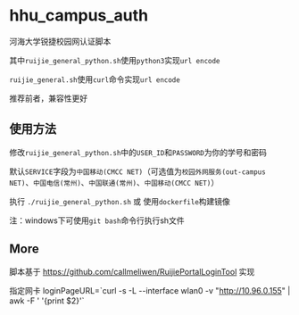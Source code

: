 # hhu_campus_auth
河海大学锐捷校园网认证脚本

其中`ruijie_general_python.sh`使用`python3`实现`url encode`

`ruijie_general.sh`使用`curl`命令实现`url encode`

推荐前者，兼容性更好

## 使用方法
修改`ruijie_general_python.sh`中的`USER_ID`和`PASSWORD`为你的学号和密码

默认`SERVICE`字段为`中国移动(CMCC NET)`（可选值为`校园外网服务(out-campus NET)`、`中国电信(常州)`、`中国联通(常州)`、`中国移动(CMCC NET)`）

执行 `./ruijie_general_python.sh`
或
使用`dockerfile`构建镜像

注：windows下可使用`git bash`命令行执行sh文件

## More
脚本基于 https://github.com/callmeliwen/RuijiePortalLoginTool 实现

指定网卡 loginPageURL=\`curl -s -L --interface wlan0 -v "http://10.96.0.155" | awk -F \' '{print $2}'\`

